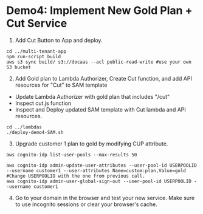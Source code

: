 # Demo4: Implement New Gold Plan + Cut Service
1. Add Cut Button to App and deploy.
```shell
cd ../multi-tenant-app
npm run-script build
aws s3 sync build/ s3://docaas --acl public-read-write #use your own S3 bucket
```

2. Add Gold plan to Lambda Authorizer, Create Cut function, and add API resources for "Cut" to SAM template
* Update Lambda Authorizer with gold plan that includes "/cut"
* Inspect cut.js function
* Inspect and Deploy updated SAM template with Cut lambda and API resources.
```shell
cd ../lambdas
./deploy-demo4-SAM.sh
```

3. Upgrade customer 1 plan to gold by modifying CUP attribute.
```shell
aws cognito-idp list-user-pools --max-results 50

aws cognito-idp admin-update-user-attributes --user-pool-id USERPOOLID --username customer1 --user-attributes Name=custom:plan,Value=gold #Change USERPOOLID with the one from previous call.
aws cognito-idp admin-user-global-sign-out --user-pool-id USERPOOLID --username customer1

```

4. Go to your domain in the browser and test your new service. Make sure to use incognito sessions or clear your browser's cache.